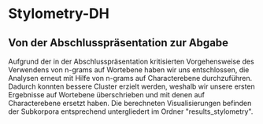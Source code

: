 # Stylometry-DH

## Von der Abschlusspräsentation zur Abgabe

Aufgrund der in der Abschlusspräsentation kritisierten Vorgehensweise des Verwendens von n-grams auf Wortebene haben wir uns entschlossen, die Analysen erneut mit Hilfe von n-grams auf Characterebene durchzuführen. Dadurch konnten bessere Cluster erzielt werden, weshalb wir unsere ersten Ergebnisse auf Wortebene überschrieben und mit denen auf Characterebene ersetzt haben. Die berechneten Visualisierungen befinden der Subkorpora entsprechend untergliedert im Ordner "results_stylometry". 
